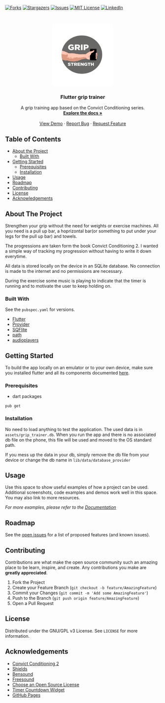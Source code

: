 <!--
*** Thanks for checking out this README Template. If you have a suggestion that would
*** make this better, please fork the repo and create a pull request or simply open
*** an issue with the tag "enhancement".
*** Thanks again! Now go create something AMAZING! :D
-->





<!-- PROJECT SHIELDS -->
<!--
*** I'm using markdown "reference style" links for readability.
*** Reference links are enclosed in brackets [ ] instead of parentheses ( ).
*** See the bottom of this document for the declaration of the reference variables
*** for contributors-url, forks-url, etc. This is an optional, concise syntax you may use.
*** https://www.markdownguide.org/basic-syntax/#reference-style-links
-->
<!-- [![Contributors][contributors-shield]][contributors-url] -->
[![Forks][forks-shield]][forks-url]
[![Stargazers][stars-shield]][stars-url]
[![Issues][issues-shield]][issues-url]
[![MIT License][license-shield]][license-url]
[![LinkedIn][linkedin-shield]][linkedin-url]



<!-- PROJECT LOGO -->
<br />
<p align="center">
  <a href="https://github.com/VitoMinheere/flutter_grip_trainer">
    <img src="assets/logo.jpg" alt="Logo" width="200" height="200">
  </a>

  <h3 align="center">Flutter grip trainer</h3>

  <p align="center">
    A grip training app based on the Convict Conditioning series.
    <br />
    <a href="https://github.com/VitoMinheere/flutter_grip_trainer"><strong>Explore the docs »</strong></a>
    <br />
    <br />
    <a href="https://github.com/VitoMinheere/flutter_grip_trainer">View Demo</a>
    ·
    <a href="https://github.com/VitoMinheere/flutter_grip_trainer/issues">Report Bug</a>
    ·
    <a href="https://github.com/VitoMinheere/flutter_grip_trainer/issues">Request Feature</a>
  </p>
</p>



<!-- TABLE OF CONTENTS -->
## Table of Contents

* [About the Project](#about-the-project)
  * [Built With](#built-with)
* [Getting Started](#getting-started)
  * [Prerequisites](#prerequisites)
  * [Installation](#installation)
* [Usage](#usage)
* [Roadmap](#roadmap)
* [Contributing](#contributing)
* [License](#license)
* [Acknowledgements](#acknowledgements)



<!-- ABOUT THE PROJECT -->
## About The Project

Strengthen your grip without the need for weights or exercise machines. All you need is a pull up bar, a hoprizontal bar(or something to put under your legs for the pull up bar) and towels.

The progressions are taken form the book Convict Conditioning 2. I wanted a simple way of tracking my progression without having to write it down everytime.

All data is stored locally on the device in an SQLite database. No connection is made to the internet and no permissions are necessary.

During the exercise some music is playing to indicate that the timer is running and to motivate the user to keep holding on.


### Built With
See the `pubspec.yaml` for versions.

* [Flutter](https://flutter.dev/)
* [Provider](https://pub.dev/packages/provider)
* [SQFlite](https://pub.dev/packages/sqflite)
* [path](https://pub.dev/packages/path)
* [audioplayers](https://pub.dev/packages/audioplayers)


<!-- GETTING STARTED -->
## Getting Started

To build the app locally on an emulator or to your own device, make sure you installed flutter and all its components documented [here](https://flutter.dev/docs/get-started/install).

### Prerequisites

* dart packages
```
pub get
```

### Installation

No need to load anything to test the application. The used data is in `assets/grip_trainer.db`.
When you run the app and there is no associated db file on the phone, this file will be used and moved to the OS standard path.

If you mess up the data in your db, simply remove the db file from your device or change the db name in `lib/data/database_provider`



<!-- USAGE EXAMPLES -->
## Usage

Use this space to show useful examples of how a project can be used. Additional screenshots, code examples and demos work well in this space. You may also link to more resources.

_For more examples, please refer to the [Documentation](https://example.com)_



<!-- ROADMAP -->
## Roadmap

See the [open issues](https://github.com/VitoMinheere/flutter_grip_trainer/issues) for a list of proposed features (and known issues).



<!-- CONTRIBUTING -->
## Contributing

Contributions are what make the open source community such an amazing place to be learn, inspire, and create. Any contributions you make are **greatly appreciated**.

1. Fork the Project
2. Create your Feature Branch (`git checkout -b feature/AmazingFeature`)
3. Commit your Changes (`git commit -m 'Add some AmazingFeature'`)
4. Push to the Branch (`git push origin feature/AmazingFeature`)
5. Open a Pull Request



<!-- LICENSE -->
## License

Distributed under the GNU/GPL v3 License. See `LICENSE` for more information.



<!-- ACKNOWLEDGEMENTS -->
## Acknowledgements
* [Convict Conditioning 2](https://www.amazon.com/Convict-Conditioning-Advanced-Training-Bulletproof-ebook/dp/B0097AMVXS/)
* [Shields](https://shields.io)
* [Bensound](https://www.bensound.com/)
* [Freesound](https://freesound.org/)
* [Choose an Open Source License](https://choosealicense.com)
* [Timer Countdown Widget](https://medium.com/flutterdevs/creating-a-countdown-timer-using-animation-in-flutter-2d56d4f3f5f1)
* [GitHub Pages](https://pages.github.com)



<!-- MARKDOWN LINKS & IMAGES -->
<!-- https://www.markdownguide.org/basic-syntax/#reference-style-links -->
<!-- [contributors-shield]: https://img.shields.io/github/contributors/othneildrew/Best-README-Template.svg?style=flat-square -->
<!-- [contributors-url]: https://github.com/VitoMinheere/flutter_grip_trainer/graphs/contributors -->
[forks-shield]: https://img.shields.io/github/forks/VitoMinheere/flutter_grip_trainer
[forks-url]: https://github.com/VitoMinheere/flutter_grip_trainer/network/members
[stars-shield]: https://img.shields.io/github/stars/VitoMinheere/flutter_grip_trainer
[stars-url]: https://github.com/VitoMinheere/flutter_grip_trainer/stargazers
[issues-shield]: https://img.shields.io/github/issues/VitoMinheere/flutter_grip_trainer
[issues-url]: https://github.com/VitoMinheere/flutter_grip_trainer/issues
[license-shield]: https://img.shields.io/github/license/VitoMinheere/flutter_grip_trainer
[license-url]: https://github.com/VitoMinheere/flutter_grip_trainer/blob/master/LICENSE.txt
[linkedin-shield]: https://img.shields.io/badge/-LinkedIn-black.svg?style=flat-square&logo=linkedin&colorB=555
[linkedin-url]: https://linkedin.com/in/vitominheere
[product-screenshot]: images/screenshot.png

